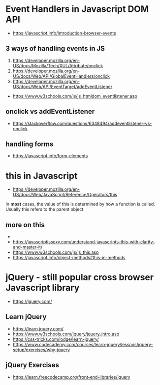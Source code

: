 # Event Handlers in Javascript DOM API

* https://javascript.info/introduction-browser-events

## 3 ways of handling events in JS
1. https://developer.mozilla.org/en-US/docs/Mozilla/Tech/XUL/Attribute/onclick
2. https://developer.mozilla.org/en-US/docs/Web/API/GlobalEventHandlers/onclick
3. https://developer.mozilla.org/en-US/docs/Web/API/EventTarget/addEventListener

* https://www.w3schools.com/js/js_htmldom_eventlistener.asp

## onclick vs addEventListener
* https://stackoverflow.com/questions/6348494/addeventlistener-vs-onclick

## handling forms

* https://javascript.info/form-elements

# this in Javascript

* https://developer.mozilla.org/en-US/docs/Web/JavaScript/Reference/Operators/this

In **most** cases, the value of this is determined by how a function is called. Usually this refers to the parent object. 

## more on this
* 
* https://javascriptissexy.com/understand-javascripts-this-with-clarity-and-master-it/
* https://www.w3schools.com/js/js_this.asp
* https://javascript.info/object-methods#this-in-methods



# jQuery - still popular cross browser Javascript library

* https://jquery.com/

## Learn jQuery
* https://learn.jquery.com/
* https://www.w3schools.com/jquery/jquery_intro.asp
* https://css-tricks.com/lodge/learn-jquery/
* https://www.codecademy.com/courses/learn-jquery/lessons/jquery-setup/exercises/why-jquery

## jQuery Exercises
* https://learn.freecodecamp.org/front-end-libraries/jquery

